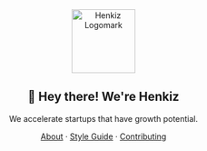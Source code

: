 <!-- markdownlint-disable MD033 MD041 -->

<div align="center">
  <a href="https://henkiz.com">
    <img src="https://assets.henkiz.com/images/logomark/circle-light.svg" height="112" alt="Henkiz Logomark">
  </a>
  <h2>👋 Hey there! We're Henkiz</h2>
</div>

<p align="center">We accelerate startups that have growth potential.</p>

<div align="center">
  <a href="https://henkiz.com/about">About</a>
  ·
  <a href="https://henkiz.com/style-guide">Style Guide</a>
  ·
  <a href="https://henkiz.com/contributing">Contributing</a>
</div>
